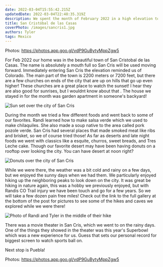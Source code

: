 ```yaml
---
date: 2022-03-04T15:55:42.215Z 
updatedDate: 2022-03-04T22:48:35.319Z
description: We spent the month of February 2022 in a high elevation town called San Cristobal de las Casas.
title: San Cristóbal de las Casas
coverPhoto: /images/sancris1.jpg
authors: Tyler
tags: Mexico
---
```

Photos: [](https://photos.app.goo.gl/vdP9GuBytyMppZgw5)<https://photos.app.goo.gl/vdP9GuBytyMppZgw5>

For Feb 2022 our home was in the beautiful town of San Cristobal de las Casas. The name is absolutely a mouth full so San Cris will be used moving forward. Immediately entering San Cris the elevation reminded us of Colorado. The main part of the town is 2200 meters or 7200 feet, but there are a few churches on ends of the city that are up on hills that go up even higher! These churches are a great place to watch the sunset! I hear they are also good for sunrises, but I wouldnt know about that .  The house we stayed in for the month was garden apartment in someone's backyard!

![Sun set over the city of San Cris](/images/sancris2.jpg "Here is the view from the top of a church that over looks the city of San Cris")

During the month we tried a few different foods and went back to some of our favorites. Randi learned how to make salsa verde which we used to make chilaquiles. She also made a soup native to the area called pork pozole verde. San Cris had several places that made smoked meat like ribs and brisket, so we of course tried those! As far as deserts and late night foods we went with classics like a esquite, churros, sweet breads, and Tres Leche cake.  Though our favorite desert may have been having donuts on a rooftop over looking the city. You can have desert at noon right? 

![Donuts over the city of San Cris](/images/sancris1.jpg "Donuts over the city of San Cris")

While we were there, the weather was a bit cold and rainy on a few days, but we enjoyed the sunny days when we had them. We particularly enjoyed hiking up the neighboring peaks to look down on the city. It was great be hiking in nature again, this was a hobby we previously enjoyed, but with Randis CO Trail injury we have been touch and go for a few years. So we will take a few dozen pain free miles! Check out the link to the full gallery at the bottom of the post for pictures to see some of the hikes and caves we explored while we were there!

![Photo of Randi and Tyler in the middle of their hike](/images/sancris3.jpg "Middle of our hike!")



There was a movie theater in San Cris, which we went to on the rainy days. One of the things they showed in the theater was this year's Superbowl which was a new experience for us. Guess that sets our personal record for biggest screen to watch sports ball on.



Next stop is Puebla!



Photos: [](https://photos.app.goo.gl/vdP9GuBytyMppZgw5)<https://photos.app.goo.gl/vdP9GuBytyMppZgw5>